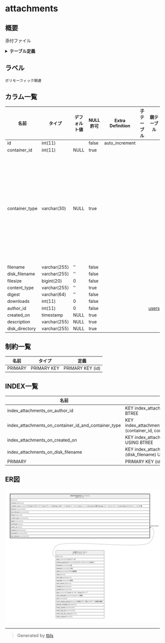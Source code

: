 # attachments

## 概要

添付ファイル

<details>
<summary><strong>テーブル定義</strong></summary>

```sql
CREATE TABLE `attachments` (
  `id` int(11) NOT NULL AUTO_INCREMENT,
  `container_id` int(11) DEFAULT NULL,
  `container_type` varchar(30) DEFAULT NULL,
  `filename` varchar(255) NOT NULL DEFAULT '',
  `disk_filename` varchar(255) NOT NULL DEFAULT '',
  `filesize` bigint(20) NOT NULL DEFAULT 0,
  `content_type` varchar(255) DEFAULT '',
  `digest` varchar(64) NOT NULL DEFAULT '',
  `downloads` int(11) NOT NULL DEFAULT 0,
  `author_id` int(11) NOT NULL DEFAULT 0,
  `created_on` timestamp NULL DEFAULT NULL,
  `description` varchar(255) DEFAULT NULL,
  `disk_directory` varchar(255) DEFAULT NULL,
  PRIMARY KEY (`id`),
  KEY `index_attachments_on_author_id` (`author_id`),
  KEY `index_attachments_on_created_on` (`created_on`),
  KEY `index_attachments_on_container_id_and_container_type` (`container_id`,`container_type`),
  KEY `index_attachments_on_disk_filename` (`disk_filename`)
) ENGINE=InnoDB DEFAULT CHARSET=utf8mb4 COLLATE=utf8mb4_general_ci
```

</details>

## ラベル

`ポリモーフィック関連`

## カラム一覧

| 名前             | タイプ          | デフォルト値       | NULL許可   | Extra Definition | 子テーブル      | 親テーブル             | コメント                                                                                                                                                                                             |
| -------------- | ------------ | ------------ | -------- | ---------------- | ---------- | ----------------- | ------------------------------------------------------------------------------------------------------------------------------------------------------------------------------------------------ |
| id             | int(11)      |              | false    | auto_increment   |            |                   |                                                                                                                                                                                                  |
| container_id   | int(11)      | NULL         | true     |                  |            |                   |                                                                                                                                                                                                  |
| container_type | varchar(30)  | NULL         | true     |                  |            |                   | Project:プロジェクト<br>Issue:チケット<br>WikiPage: Wikiページ<br>Version:バージョン<br>News:ニュース<br>Document:文書<br>Message:フォーラムメッセージ<br>CustomValue:カスタムフィールドの値<br>                                              |
| filename       | varchar(255) | ''           | false    |                  |            |                   |                                                                                                                                                                                                  |
| disk_filename  | varchar(255) | ''           | false    |                  |            |                   |                                                                                                                                                                                                  |
| filesize       | bigint(20)   | 0            | false    |                  |            |                   |                                                                                                                                                                                                  |
| content_type   | varchar(255) | ''           | true     |                  |            |                   |                                                                                                                                                                                                  |
| digest         | varchar(64)  | ''           | false    |                  |            |                   |                                                                                                                                                                                                  |
| downloads      | int(11)      | 0            | false    |                  |            |                   |                                                                                                                                                                                                  |
| author_id      | int(11)      | 0            | false    |                  |            | [users](users.md) |                                                                                                                                                                                                  |
| created_on     | timestamp    | NULL         | true     |                  |            |                   |                                                                                                                                                                                                  |
| description    | varchar(255) | NULL         | true     |                  |            |                   |                                                                                                                                                                                                  |
| disk_directory | varchar(255) | NULL         | true     |                  |            |                   |                                                                                                                                                                                                  |

## 制約一覧

| 名前      | タイプ         | 定義               |
| ------- | ----------- | ---------------- |
| PRIMARY | PRIMARY KEY | PRIMARY KEY (id) |

## INDEX一覧

| 名前                                                   | 定義                                                                                                  |
| ---------------------------------------------------- | --------------------------------------------------------------------------------------------------- |
| index_attachments_on_author_id                       | KEY index_attachments_on_author_id (author_id) USING BTREE                                          |
| index_attachments_on_container_id_and_container_type | KEY index_attachments_on_container_id_and_container_type (container_id, container_type) USING BTREE |
| index_attachments_on_created_on                      | KEY index_attachments_on_created_on (created_on) USING BTREE                                        |
| index_attachments_on_disk_filename                   | KEY index_attachments_on_disk_filename (disk_filename) USING BTREE                                  |
| PRIMARY                                              | PRIMARY KEY (id) USING BTREE                                                                        |

## ER図

![er](attachments.svg)

---

> Generated by [tbls](https://github.com/k1LoW/tbls)
